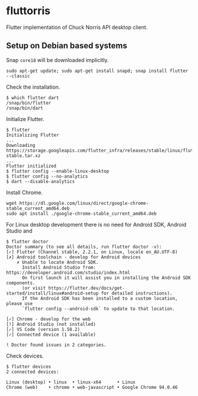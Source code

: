 # fluttorris
Flutter implementation of Chuck Norris API desktop client.


## Setup on Debian based systems

Snap `core18` will be downloaded implicitly.

    sudo apt-get update; sudo apt-get install snapd; snap install flutter --classic

Check the installation.

```
$ which flutter dart
/snap/bin/flutter
/snap/bin/dart
```

Initialize Flutter.

```
$ flutter
Initializing Flutter
...
Downloading https://storage.googleapis.com/flutter_infra/releases/stable/linux/flutter_linux_2.2.1-stable.tar.xz
...
Flutter initialized
$ flutter config --enable-linux-desktop
$ flutter config --no-analytics
$ dart --disable-analytics
```

Install Chrome.

```
wget https://dl.google.com/linux/direct/google-chrome-stable_current_amd64.deb
sudo apt install ./google-chrome-stable_current_amd64.deb
```

For Linux desktop development there is no need for Android SDK, Android Studio and 

```
$ flutter doctor
Doctor summary (to see all details, run flutter doctor -v):
[✓] Flutter (Channel stable, 2.2.1, on Linux, locale en_AU.UTF-8)
[✗] Android toolchain - develop for Android devices
    ✗ Unable to locate Android SDK.
      Install Android Studio from: https://developer.android.com/studio/index.html
      On first launch it will assist you in installing the Android SDK components.
      (or visit https://flutter.dev/docs/get-started/install/linux#android-setup for detailed instructions).
      If the Android SDK has been installed to a custom location, please use
      `flutter config --android-sdk` to update to that location.

[✓] Chrome - develop for the web
[!] Android Studio (not installed)
[✓] VS Code (version 1.58.2)
[✓] Connected device (1 available)

! Doctor found issues in 2 categories.
```

Check devices.

```
$ flutter devices
2 connected devices:

Linux (desktop) • linux  • linux-x64      • Linux
Chrome (web)    • chrome • web-javascript • Google Chrome 94.0.46
```

